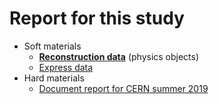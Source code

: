 # Report for this study

* Soft materials
  * **[Reconstruction data](reco/)** (physics objects) 
  * [Express data](express/)
* Hard materials
  * [Document report for CERN summer 2019](summer/)